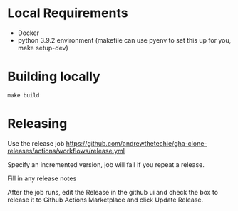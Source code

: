 # Local Requirements
* Docker
* python 3.9.2 environment (makefile can use pyenv to set this up for you, make setup-dev)

# Building locally

```
make build
```

# Releasing

Use the release job https://github.com/andrewthetechie/gha-clone-releases/actions/workflows/release.yml

Specify an incremented version, job will fail if you repeat a release.

Fill in any release notes

After the job runs, edit the Release in the github ui and check the box to release it to Github Actions Marketplace and click Update Release.
